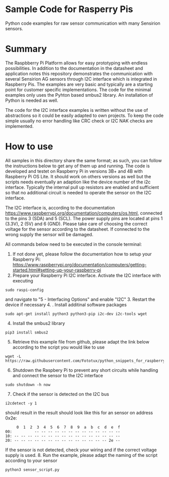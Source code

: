 # Sample Code for Rasperry Pis
Python code examples for raw sensor communication with many Sensirion sensors.

# Summary
The Raspbberry Pi Platform allows for easy prototyping with endless possibilities. In addition to the documentation in the datasheet and application notes this repository demonstrates the communication with several Sensirion AG sensors through I2C interface which is integrated in Raspberry Pis. The examples are very basic and typically are a starting point for customer specific implementations. The code for the minimal examples only uses the Pyhton based smbus2 library. An installation of Python is needed as well. 

The code for the I2C interface examples is written without the use of abstractions so it could be easily adapted to own projects. To keep the code simple usually no error handling like CRC check or I2C NAK checks are implemented.

# How to use

All samples in this directory share the same format; as such, you can follow the instructions below to get any of them up and running. The code is developed and testet on Raspberry Pi in versions 3B+ and 4B with Raspberry Pi OS Lite. It should work on others versions as well but the scripts needs eventually an adaption like the device number of the i2c interface. Typically the internal pull up resistors are enabled and sufficient so that no additional circuit is needed to operate the sensor on the I2C interface.

The I2C interface is, according to the documentation https://www.raspberrypi.org/documentation/computers/os.html, connected to the pins 3 (SDA) and 5 (SCL). The power supply pins are located at pins 1 (3.3V), 2 (5V) and 6 (GND). Please take care of choosing the correct voltage for the sensor according to the datasheet. If connected to the wrong supply the sensor will be damaged. 

All commands below need to be executed in the console terminal:
1. If not done yet, please follow the documentation how to setup your Raspberry Pi: https://www.raspberrypi.org/documentation/computers/getting-started.html#setting-up-your-raspberry-pi
2. Prepare your Raspberry Pi I2C interface. Activate the I2C interface with executing 
```
sudo raspi-config
```
and navigate to "5 - Interfacing Options" and enable "I2C"
3. Restart the device if necessary
4. . Install additinal software packages
```
sudo apt-get install python3 python3-pip i2c-dev i2c-tools wget
```
4. Install the smbus2 library
```
pip3 install smbus2
```
5. Retrieve this example file from github, please adapt the link below according to the script you would like to use
```
wget -L https://raw.githubusercontent.com/Fototux/python_snippets_for_raspberry_pi/main/sensor_script.py
```
6. Shutdown the Raspbery Pi to prevent any short circuits while handling and connect the sensor to the I2C interface
```
sudo shutdown -h now
```
7. Check if the sensor is detected on the I2C bus
```
i2cdetect -y 1
```
should result in 
the result should look like this for an sensor on address 0x2e:
```
     0  1  2  3  4  5  6  7  8  9  a  b  c  d  e  f
00:          -- -- -- -- -- -- -- -- -- -- -- -- -- 
10: -- -- -- -- -- -- -- -- -- -- -- -- -- -- -- -- 
20: -- -- -- -- -- -- -- -- -- -- -- -- -- -- 2e -- 
```
If the sensor is not detected, check your wiring and if the correct voltage supply is used. 
8. Run the example, please adapt the naming of the script according to your sensor
```
python3 sensor_script.py
```

